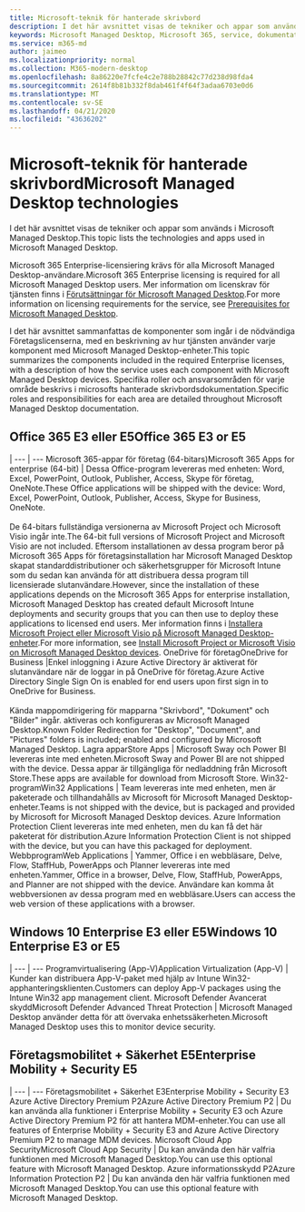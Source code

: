 ```yaml
---
title: Microsoft-teknik för hanterade skrivbord
description: I det här avsnittet visas de tekniker och appar som används i Microsoft Managed Desktop.
keywords: Microsoft Managed Desktop, Microsoft 365, service, dokumentation
ms.service: m365-md
author: jaimeo
ms.localizationpriority: normal
ms.collection: M365-modern-desktop
ms.openlocfilehash: 8a86220e7fcfe4c2e788b28842c77d238d98fda4
ms.sourcegitcommit: 2614f8b81b332f8dab461f4f64f3adaa6703e0d6
ms.translationtype: MT
ms.contentlocale: sv-SE
ms.lasthandoff: 04/21/2020
ms.locfileid: "43636202"
---
```

# <a name="microsoft-managed-desktop-technologies"></a><span data-ttu-id="39e5c-104">Microsoft-teknik för hanterade skrivbord</span><span class="sxs-lookup"><span data-stu-id="39e5c-104">Microsoft Managed Desktop technologies</span></span>

<span data-ttu-id="39e5c-105">I det här avsnittet visas de tekniker och appar som används i Microsoft Managed Desktop.</span><span class="sxs-lookup"><span data-stu-id="39e5c-105">This topic lists the technologies and apps used in Microsoft Managed Desktop.</span></span>

<!-- Microsoft 365 E5; Device as a Service -->
<!-- in O365 table, standard suite, removed this sentence "Please see the Installation of Project/Visio 64bit Click to Run Addendum for important deployment instructions. -->

<span data-ttu-id="39e5c-106">Microsoft 365 Enterprise-licensiering krävs för alla Microsoft Managed Desktop-användare.</span><span class="sxs-lookup"><span data-stu-id="39e5c-106">Microsoft 365 Enterprise licensing is required for all Microsoft Managed Desktop users.</span></span> <span data-ttu-id="39e5c-107">Mer information om licenskrav för tjänsten finns i [Förutsättningar för Microsoft Managed Desktop](../get-ready/prerequisites.md).</span><span class="sxs-lookup"><span data-stu-id="39e5c-107">For more information on licensing requirements for the service, see [Prerequisites for Microsoft Managed Desktop](../get-ready/prerequisites.md).</span></span>

<span data-ttu-id="39e5c-108">I det här avsnittet sammanfattas de komponenter som ingår i de nödvändiga Företagslicenserna, med en beskrivning av hur tjänsten använder varje komponent med Microsoft Managed Desktop-enheter.</span><span class="sxs-lookup"><span data-stu-id="39e5c-108">This topic summarizes the components included in the required Enterprise licenses, with a description of how the service uses each component with Microsoft Managed Desktop devices.</span></span> <span data-ttu-id="39e5c-109">Specifika roller och ansvarsområden för varje område beskrivs i microsofts hanterade skrivbordsdokumentation.</span><span class="sxs-lookup"><span data-stu-id="39e5c-109">Specific roles and responsibilities for each area are detailed throughout Microsoft Managed Desktop documentation.</span></span> 

## <a name="office-365-e3-or-e5"></a><span data-ttu-id="39e5c-110">Office 365 E3 eller E5</span><span class="sxs-lookup"><span data-stu-id="39e5c-110">Office 365 E3 or E5</span></span>
 |
 --- | ---
<span data-ttu-id="39e5c-111">Microsoft 365-appar för företag (64-bitars)</span><span class="sxs-lookup"><span data-stu-id="39e5c-111">Microsoft 365 Apps for enterprise (64-bit)</span></span> | <span data-ttu-id="39e5c-112">Dessa Office-program levereras med enheten: Word, Excel, PowerPoint, Outlook, Publisher, Access, Skype för företag, OneNote.</span><span class="sxs-lookup"><span data-stu-id="39e5c-112">These Office applications will be shipped with the device: Word, Excel, PowerPoint, Outlook, Publisher, Access, Skype for Business, OneNote.</span></span><br><br><span data-ttu-id="39e5c-113">De 64-bitars fullständiga versionerna av Microsoft Project och Microsoft Visio ingår inte.</span><span class="sxs-lookup"><span data-stu-id="39e5c-113">The 64-bit full versions of Microsoft Project and Microsoft Visio are not included.</span></span> <span data-ttu-id="39e5c-114">Eftersom installationen av dessa program beror på Microsoft 365 Apps för företagsinstallation har Microsoft Managed Desktop skapat standarddistributioner och säkerhetsgrupper för Microsoft Intune som du sedan kan använda för att distribuera dessa program till licensierade slutanvändare.</span><span class="sxs-lookup"><span data-stu-id="39e5c-114">However, since the installation of these applications depends on the Microsoft 365 Apps for enterprise installation, Microsoft Managed Desktop has created default Microsoft Intune deployments and security groups that you can then use to deploy these applications to licensed end users.</span></span> <span data-ttu-id="39e5c-115">Mer information finns i [Installera Microsoft Project eller Microsoft Visio på Microsoft Managed Desktop-enheter](../get-started/project-visio.md).</span><span class="sxs-lookup"><span data-stu-id="39e5c-115">For more information, see [Install Microsoft Project or Microsoft Visio on Microsoft Managed Desktop devices](../get-started/project-visio.md).</span></span>
<span data-ttu-id="39e5c-116">OneDrive för företag</span><span class="sxs-lookup"><span data-stu-id="39e5c-116">OneDrive for Business</span></span> |<span data-ttu-id="39e5c-117">Enkel inloggning i Azure Active Directory är aktiverat för slutanvändare när de loggar in på OneDrive för företag.</span><span class="sxs-lookup"><span data-stu-id="39e5c-117">Azure Active Directory Single Sign On is enabled for end users upon first sign in to OneDrive for Business.</span></span><br><br><span data-ttu-id="39e5c-118">Kända mappomdirigering för mapparna "Skrivbord", "Dokument" och "Bilder" ingår. aktiveras och konfigureras av Microsoft Managed Desktop.</span><span class="sxs-lookup"><span data-stu-id="39e5c-118">Known Folder Redirection for "Desktop", "Document", and "Pictures" folders is included; enabled and configured by Microsoft Managed Desktop.</span></span> 
<span data-ttu-id="39e5c-119">Lagra appar</span><span class="sxs-lookup"><span data-stu-id="39e5c-119">Store Apps</span></span> |    <span data-ttu-id="39e5c-120">Microsoft Sway och Power BI levereras inte med enheten.</span><span class="sxs-lookup"><span data-stu-id="39e5c-120">Microsoft Sway and Power BI are not shipped with the device.</span></span> <span data-ttu-id="39e5c-121">Dessa appar är tillgängliga för nedladdning från Microsoft Store.</span><span class="sxs-lookup"><span data-stu-id="39e5c-121">These apps are available for download from Microsoft Store.</span></span>
<span data-ttu-id="39e5c-122">Win32-program</span><span class="sxs-lookup"><span data-stu-id="39e5c-122">Win32 Applications</span></span> |    <span data-ttu-id="39e5c-123">Team levereras inte med enheten, men är paketerade och tillhandahålls av Microsoft för Microsoft Managed Desktop-enheter.</span><span class="sxs-lookup"><span data-stu-id="39e5c-123">Teams is not shipped with the device, but is packaged and provided by Microsoft for Microsoft Managed Desktop devices.</span></span> <span data-ttu-id="39e5c-124">Azure Information Protection Client levereras inte med enheten, men du kan få det här paketerat för distribution.</span><span class="sxs-lookup"><span data-stu-id="39e5c-124">Azure Information Protection Client is not shipped with the device, but you can have this packaged for deployment.</span></span> 
<span data-ttu-id="39e5c-125">Webbprogram</span><span class="sxs-lookup"><span data-stu-id="39e5c-125">Web Applications</span></span> |  <span data-ttu-id="39e5c-126">Yammer, Office i en webbläsare, Delve, Flow, StaffHub, PowerApps och Planner levereras inte med enheten.</span><span class="sxs-lookup"><span data-stu-id="39e5c-126">Yammer, Office in a browser, Delve, Flow, StaffHub, PowerApps, and Planner are not shipped with the device.</span></span> <span data-ttu-id="39e5c-127">Användare kan komma åt webbversionen av dessa program med en webbläsare.</span><span class="sxs-lookup"><span data-stu-id="39e5c-127">Users can access the web version of these applications with a browser.</span></span>


## <a name="windows-10-enterprise-e3-or-e5"></a><span data-ttu-id="39e5c-128">Windows 10 Enterprise E3 eller E5</span><span class="sxs-lookup"><span data-stu-id="39e5c-128">Windows 10 Enterprise E3 or E5</span></span>

 |
 --- | ---
<span data-ttu-id="39e5c-129">Programvirtualisering (App-V)</span><span class="sxs-lookup"><span data-stu-id="39e5c-129">Application Virtualization (App-V)</span></span> |    <span data-ttu-id="39e5c-130">Kunder kan distribuera App-V-paket med hjälp av Intune Win32-apphanteringsklienten.</span><span class="sxs-lookup"><span data-stu-id="39e5c-130">Customers can deploy App-V packages using the Intune Win32 app management client.</span></span>
<span data-ttu-id="39e5c-131">Microsoft Defender Avancerat skydd</span><span class="sxs-lookup"><span data-stu-id="39e5c-131">Microsoft Defender Advanced Threat Protection</span></span> |  <span data-ttu-id="39e5c-132">Microsoft Managed Desktop använder detta för att övervaka enhetssäkerheten.</span><span class="sxs-lookup"><span data-stu-id="39e5c-132">Microsoft Managed Desktop uses this to monitor device security.</span></span> 

## <a name="enterprise-mobility--security-e5"></a><span data-ttu-id="39e5c-133">Företagsmobilitet + Säkerhet E5</span><span class="sxs-lookup"><span data-stu-id="39e5c-133">Enterprise Mobility + Security E5</span></span>

 |
 --- | ---
<span data-ttu-id="39e5c-134">Företagsmobilitet + Säkerhet E3</span><span class="sxs-lookup"><span data-stu-id="39e5c-134">Enterprise Mobility + Security E3</span></span><br><span data-ttu-id="39e5c-135">Azure Active Directory Premium P2</span><span class="sxs-lookup"><span data-stu-id="39e5c-135">Azure Active Directory Premium P2</span></span> |    <span data-ttu-id="39e5c-136">Du kan använda alla funktioner i Enterprise Mobility + Security E3 och Azure Active Directory Premium P2 för att hantera MDM-enheter.</span><span class="sxs-lookup"><span data-stu-id="39e5c-136">You can use all features of Enterprise Mobility + Security E3 and Azure Active Directory Premium P2 to manage MDM devices.</span></span>
<span data-ttu-id="39e5c-137">Microsoft Cloud App Security</span><span class="sxs-lookup"><span data-stu-id="39e5c-137">Microsoft Cloud App Security</span></span> |  <span data-ttu-id="39e5c-138">Du kan använda den här valfria funktionen med Microsoft Managed Desktop.</span><span class="sxs-lookup"><span data-stu-id="39e5c-138">You can use this optional feature with Microsoft Managed Desktop.</span></span>
<span data-ttu-id="39e5c-139">Azure informationsskydd P2</span><span class="sxs-lookup"><span data-stu-id="39e5c-139">Azure Information Protection P2</span></span>  | <span data-ttu-id="39e5c-140">Du kan använda den här valfria funktionen med Microsoft Managed Desktop.</span><span class="sxs-lookup"><span data-stu-id="39e5c-140">You can use this optional feature with Microsoft Managed Desktop.</span></span>

